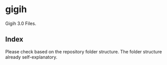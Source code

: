 # gigih
Gigih 3.0 Files.

## Index
Please check based on the repository folder structure. The folder structure already self-explanatory.
